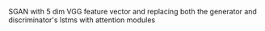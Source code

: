 SGAN with 5 dim VGG feature vector and replacing both the generator and discriminator's lstms with attention modules
